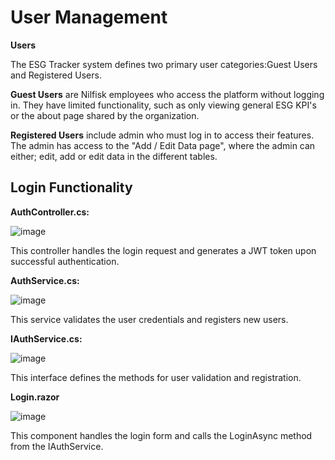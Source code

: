 # User Management 

**Users** 

The ESG Tracker system defines two primary user categories:Guest Users and Registered Users. 

**Guest Users** are Nilfisk employees who access the platform without logging in. They have limited functionality, such as only viewing general ESG KPI's or the about page shared by the organization. 

**Registered Users** include admin who must log in to access their features. The admin has access to the "Add / Edit Data page", 
where the admin can either; edit, add or edit data in the different tables. 

## Login Functionality 

**AuthController.cs:**

![image](https://github.com/user-attachments/assets/4c1a8f0f-c31e-41f2-bb8a-22bea5bba504)

This controller handles the login request and generates a JWT token upon successful authentication. 

**AuthService.cs:**

![image](https://github.com/user-attachments/assets/53e06753-9948-4a38-a281-e202118561d2)

This service validates the user credentials and registers new users.

**IAuthService.cs:**

![image](https://github.com/user-attachments/assets/4647317a-d569-4726-820a-51eb783e1c77)

This interface defines the methods for user validation and registration.

**Login.razor** 

![image](https://github.com/user-attachments/assets/5c26b51a-ba71-4158-84c4-68a38e97dbb8)

This component handles the login form and calls the LoginAsync method from the IAuthService.


